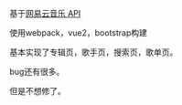 基于[网易云音乐 API](https://github.com/Binaryify/NeteaseCloudMusicApi)

使用webpack，vue2，bootstrap构建

基本实现了专辑页，歌手页，搜索页，歌单页。

bug还有很多。

但是不想修了。
